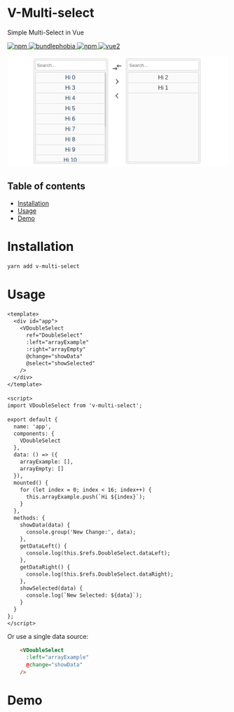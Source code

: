 # V-Multi-select
Simple Multi-Select in Vue

[![npm](https://img.shields.io/npm/v/v-multi-select.svg)
![bundlephobia](https://img.shields.io/bundlephobia/minzip/v-multi-select.svg?style=flat)
![npm](https://img.shields.io/npm/dm/v-multi-select.svg)
](https://www.npmjs.com/package/v-multi-select.svg)
[![vue2](https://img.shields.io/badge/vue-2.x-brightgreen.svg)](https://vuejs.org/)

![](.demo.png)

## Table of contents
- [Installation](#installation)
- [Usage](#usage)
- [Demo](#demo)

# Installation
```bash
yarn add v-multi-select
```
# Usage
```vue
<template>
  <div id="app">
    <VDoubleSelect
      ref="DoubleSelect"
      :left="arrayExample"
      :right="arrayEmpty"
      @change="showData"
      @select="showSelected"
    />
  </div>
</template>

<script>
import VDoubleSelect from 'v-multi-select';

export default {
  name: 'app',
  components: {
    VDoubleSelect
  },
  data: () => ({
    arrayExample: [],
    arrayEmpty: []
  }),
  mounted() {
    for (let index = 0; index < 16; index++) {
      this.arrayExample.push(`Hi ${index}`);
    }
  },
  methods: {
    showData(data) {
      console.group('New Change:', data);
    },
    getDataLeft() {
      console.log(this.$refs.DoubleSelect.dataLeft);
    },
    getDataRight() {
      console.log(this.$refs.DoubleSelect.dataRight);
    },
    showSelected(data) {
      console.log(`New Selected: ${data}`);
    }
  }
};
</script>
```

Or use a single data source:
```html
    <VDoubleSelect
      :left="arrayExample"
      @change="showData"
    />
```

# Demo
<!-- Click here to view in Browser: [Vue Component (Multi Select/Double Select)]() -->
